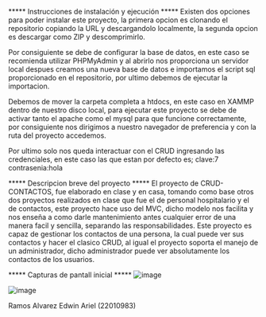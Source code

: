 ***** Instrucciones de instalación y ejecución *****
Existen dos opciones para poder instalar este proyecto, la primera opcion
es clonando el repositorio copiando la URL y descargandolo localmente, la 
segunda opcion es descargar como ZIP y descomprimirlo.

Por consiguiente se debe de configurar la base de datos, en este caso se
recomienda utilizar PHPMyAdmin y al abrirlo nos proporciona un  servidor local
despues creamos una nueva base de datos e importamos el script sql proporcionado
en el repositorio, por ultimo debemos de ejecutar la importacion.

Debemos de mover la carpeta completa a htdocs, en este caso en XAMMP dentro de
nuestro disco local, para ejecutar este proyecto se debe de activar tanto el 
apache como el mysql para que funcione correctamente, por consiguiente nos 
dirigimos a nuestro navegador de preferencia y con la ruta del proyecto accedemos.

Por ultimo solo nos queda interactuar con el CRUD ingresando las credenciales, en este 
caso las que estan por defecto es;
clave:7
contrasenia:hola

***** Descripcion breve del proyecto *****
El proyecto de CRUD-CONTACTOS, fue elaborado en clase y en casa, tomando como base otros 
dos proyectos realizados en clase que fue el de personal hospitalario y el de contactos, 
este proyecto hace uso del MVC, dicho modelo nos facilita y nos enseña a como darle mantenimiento
antes cualquier error de una manera facil y sencilla, separando las responsabilidades. Este proyecto
es capaz de gestionar los contactos de una persona, la cual puede ver sus contactos y hacer el clasico CRUD,
al igual el proyecto soporta el manejo de un administrador, dicho administrador puede ver absolutamente los 
contactos de los usuarios.

***** Capturas de pantall inicial *****
![image](https://github.com/user-attachments/assets/4e2e8adf-91b9-490b-babc-70e7ea34d0ea)

![image](https://github.com/user-attachments/assets/5db470e6-fd03-477a-9c00-90bcd6d805fe)

Ramos Alvarez Edwin Ariel (22010983) 
